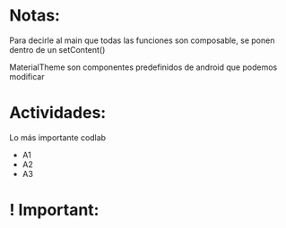 # Notas:
Para decirle al main que todas las funciones son composable, se ponen dentro de un setContent()

MaterialTheme son componentes predefinidos de android que podemos modificar


# Actividades:
Lo más importante codlab
- A1
- A2
- A3

# ! Important:

